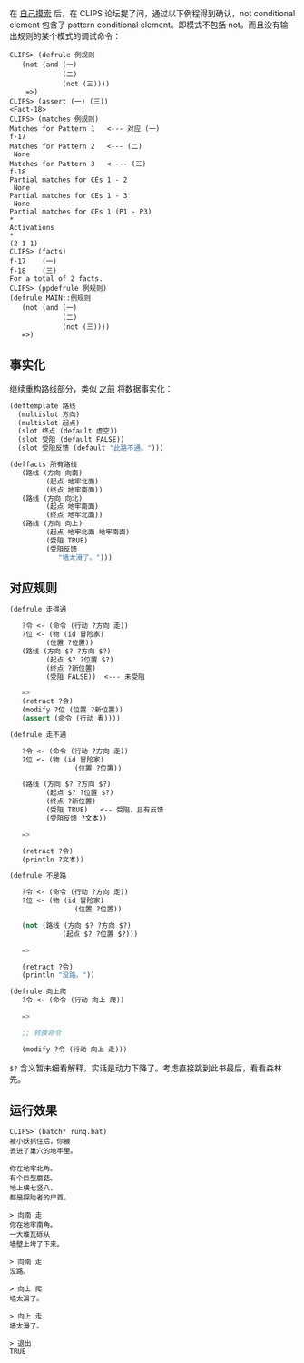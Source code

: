 
在 [自己摸索](https://zhuanlan.zhihu.com/p/31196536807) 后，在 CLIPS 论坛提了问，通过以下例程得到确认，not conditional element 包含了 pattern conditional element。即模式不包括 not。而且没有输出规则的某个模式的调试命令：

```
CLIPS> (defrule 例规则
   (not (and (一)
             (二)
             (not (三))))
    =>)
CLIPS> (assert (一) (三))
<Fact-18>
CLIPS> (matches 例规则)
Matches for Pattern 1   <--- 对应 (一)
f-17
Matches for Pattern 2   <--- (二)
 None
Matches for Pattern 3   <---- (三)
f-18
Partial matches for CEs 1 - 2
 None
Partial matches for CEs 1 - 3
 None
Partial matches for CEs 1 (P1 - P3)
*
Activations
*
(2 1 1)
CLIPS> (facts)
f-17    (一)
f-18    (三)
For a total of 2 facts.
CLIPS> (ppdefrule 例规则)
(defrule MAIN::例规则
   (not (and (一)
             (二)
             (not (三))))
   =>)
```

## 事实化

继续重构路线部分，类似 [之前](https://zhuanlan.zhihu.com/p/30909201553) 将数据事实化：

```lisp
(deftemplate 路线
  (multislot 方向)
  (multislot 起点)
  (slot 终点 (default 虚空))
  (slot 受阻 (default FALSE))
  (slot 受阻反馈 (default "此路不通。")))

(deffacts 所有路线
   (路线 (方向 向南)
         (起点 地牢北面)
         (终点 地牢南面))
   (路线 (方向 向北)
         (起点 地牢南面)
         (终点 地牢北面))
   (路线 (方向 向上)
         (起点 地牢北面 地牢南面)
         (受阻 TRUE)
         (受阻反馈
            "墙太滑了。")))
```

## 对应规则

```lisp
(defrule 走得通

   ?令 <- (命令 (行动 ?方向 走))
   ?位 <- (物 (id 冒险家)
         (位置 ?位置))
   (路线 (方向 $? ?方向 $?)
         (起点 $? ?位置 $?)
         (终点 ?新位置)
         (受阻 FALSE))  <--- 未受阻

   =>
   (retract ?令)
   (modify ?位 (位置 ?新位置))
   (assert (命令 (行动 看))))

(defrule 走不通

   ?令 <- (命令 (行动 ?方向 走))
   ?位 <- (物 (id 冒险家)
                (位置 ?位置))

   (路线 (方向 $? ?方向 $?)
         (起点 $? ?位置 $?)
         (终点 ?新位置)
         (受阻 TRUE)   <-- 受阻，且有反馈
         (受阻反馈 ?文本))

   =>

   (retract ?令)
   (println ?文本))

(defrule 不是路

   ?令 <- (命令 (行动 ?方向 走))
   ?位 <- (物 (id 冒险家)
                (位置 ?位置))

   (not (路线 (方向 $? ?方向 $?)
             (起点 $? ?位置 $?)))

   =>

   (retract ?令)
   (println "没路。"))

(defrule 向上爬
   ?令 <- (命令 (行动 向上 爬))

   =>

   ;; 转换命令

   (modify ?令 (行动 向上 走)))
```

`$?` 含义暂未细看解释，实话是动力下降了。考虑直接跳到此书最后，看看森林先。

## 运行效果

```
CLIPS> (batch* runq.bat)
被小妖抓住后，你被
丢进了巢穴的地牢里。

你在地牢北角。
有个巨型蘑菇。
地上横七竖八，
都是探险者的尸首。

> 向南 走
你在地牢南角。
一大堆瓦砾从
墙壁上垮了下来。

> 向南 走
没路。

> 向上 爬
墙太滑了。

> 向上 走
墙太滑了。

> 退出
TRUE
```
